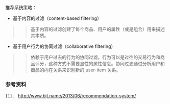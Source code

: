 推荐系统策略：
  * 基于内容的过滤（content-based filtering）
> > 基于内容的过滤创建了每个商品、用户的属性（或是组合）用来描述其本质。
  * 基于用户行为的协同过滤（collaborative filtering）
> > 依赖于用户过去的行为的协同过滤，行为可以是过往的交易行为和商品评分，这种方式不需要显性的属性信息。协同过滤通过分析用户和商品的内在关系来识别新的 user-item 关系。


### 参考资料 ###
`[1]. ` http://www.bjt.name/2013/06/recommendation-system/<br>
